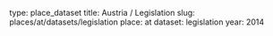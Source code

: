type: place_dataset
title: Austria / Legislation
slug: places/at/datasets/legislation
place: at
dataset: legislation
year: 2014
